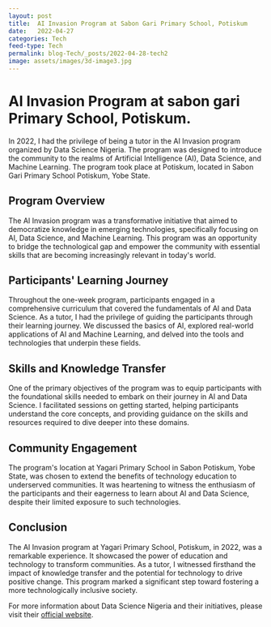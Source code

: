 ```yaml
---
layout: post
title:  AI Invasion Program at Sabon Gari Primary School, Potiskum
date:   2022-04-27
categories: Tech
feed-type: Tech
permalink: blog-Tech/_posts/2022-04-28-tech2
image: assets/images/3d-image3.jpg
---
```


# AI Invasion Program at sabon gari Primary School, Potiskum.

In 2022, I had the privilege of being a tutor in the AI Invasion program organized by Data Science Nigeria. The program was designed to introduce the community to the realms of Artificial Intelligence (AI), Data Science, and Machine Learning. The program took place at Potiskum, located in Sabon Gari Primary School Potiskum, Yobe State.

## Program Overview

The AI Invasion program was a transformative initiative that aimed to democratize knowledge in emerging technologies, specifically focusing on AI, Data Science, and Machine Learning. This program was an opportunity to bridge the technological gap and empower the community with essential skills that are becoming increasingly relevant in today's world.

## Participants' Learning Journey

Throughout the one-week program, participants engaged in a comprehensive curriculum that covered the fundamentals of AI and Data Science. As a tutor, I had the privilege of guiding the participants through their learning journey. We discussed the basics of AI, explored real-world applications of AI and Machine Learning, and delved into the tools and technologies that underpin these fields.

## Skills and Knowledge Transfer

One of the primary objectives of the program was to equip participants with the foundational skills needed to embark on their journey in AI and Data Science. I facilitated sessions on getting started, helping participants understand the core concepts, and providing guidance on the skills and resources required to dive deeper into these domains.

## Community Engagement

The program's location at Yagari Primary School in Sabon Potiskum, Yobe State, was chosen to extend the benefits of technology education to underserved communities. It was heartening to witness the enthusiasm of the participants and their eagerness to learn about AI and Data Science, despite their limited exposure to such technologies.

## Conclusion

The AI Invasion program at Yagari Primary School, Potiskum, in 2022, was a remarkable experience. It showcased the power of education and technology to transform communities. As a tutor, I witnessed firsthand the impact of knowledge transfer and the potential for technology to drive positive change. This program marked a significant step toward fostering a more technologically inclusive society.

For more information about Data Science Nigeria and their initiatives, please visit their [official website](https://www.datasciencenigeria.org/).
